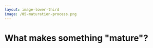 ```yaml
---
layout: image-lower-third
image: /05-maturation-process.png
---
```


# What makes something "mature"?

<!--

**Speaker Notes:**
Main message: Maturity transitions can be subtle but their sources are traceable, leading to LLM capabilities

- Maturity recognition
- Capability transition
- Known origins

*Transition: For LLMs, we know exactly where this capability originated.*

...

What exactly makes something mature? When does a child become capable of handling complex decisions with just context and boundaries instead of step-by-step instructions? When does an LLM reach that same point? We don't always recognize maturity when it happens, but we can trace where it comes from. For LLMs, we know exactly where this capability originated - and understanding this source is crucial for working effectively with mature AI systems.

-->
